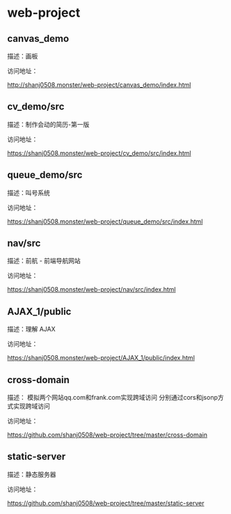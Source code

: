 # web-project

## canvas_demo

描述：画板

访问地址：

http://shanj0508.monster/web-project/canvas_demo/index.html

## cv_demo/src

描述：制作会动的简历-第一版

访问地址：

https://shanj0508.monster/web-project/cv_demo/src/index.html

## queue_demo/src

描述：叫号系统

访问地址：

https://shanj0508.monster/web-project/queue_demo/src/index.html

## nav/src

描述：前航 - 前端导航网站

访问地址：

https://shanj0508.monster/web-project/nav/src/index.html

## AJAX_1/public

描述：理解 AJAX

访问地址：

https://shanj0508.monster/web-project/AJAX_1/public/index.html

## cross-domain

描述：
模拟两个网站qq.com和frank.com实现跨域访问
分别通过cors和jsonp方式实现跨域访问

访问地址：

https://github.com/shanj0508/web-project/tree/master/cross-domain

## static-server

描述：静态服务器

访问地址：

https://github.com/shanj0508/web-project/tree/master/static-server
